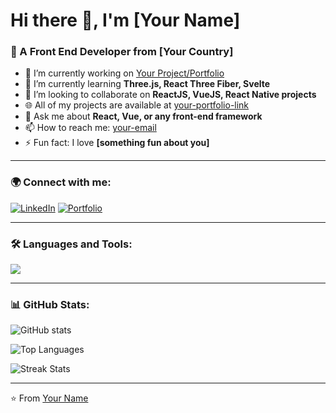 # Hi there 👋, I'm [Your Name]

### 🚀 A Front End Developer from [Your Country]

- 🔭 I’m currently working on [Your Project/Portfolio](#)
- 🌱 I’m currently learning **Three.js, React Three Fiber, Svelte**
- 🤝 I’m looking to collaborate on **ReactJS, VueJS, React Native projects**
- 🌐 All of my projects are available at [your-portfolio-link](#)
- 💬 Ask me about **React, Vue, or any front-end framework**
- 📫 How to reach me: [your-email](mailto:youremail@example.com)
- ⚡ Fun fact: I love **[something fun about you]**

---

### 🌍 Connect with me:
[![LinkedIn](https://img.shields.io/badge/LinkedIn-%230077B5.svg?&style=for-the-badge&logo=linkedin&logoColor=white)](https://linkedin.com/in/yourprofile)
[![Portfolio](https://img.shields.io/badge/Portfolio-%2312100E.svg?&style=for-the-badge&logo=firefox&logoColor=white)](your-portfolio-link)

---

### 🛠️ Languages and Tools:
<p>
<img src="https://skillicons.dev/icons?i=html,css,js,ts,react,vue,nextjs,nodejs,express,python,php,mysql,mongodb,git,github,vscode,figma,xd&perline=10" />
</p>

---

### 📊 GitHub Stats:
![GitHub stats](https://github-readme-stats.vercel.app/api?username=YourGitHubUsername&show_icons=true&theme=radical)

![Top Languages](https://github-readme-stats.vercel.app/api/top-langs/?username=YourGitHubUsername&layout=compact&theme=radical)

![Streak Stats](https://github-readme-streak-stats.herokuapp.com/?user=YourGitHubUsername&theme=radical)

---

⭐️ From [Your Name](https://github.com/YourGitHubUsername)
